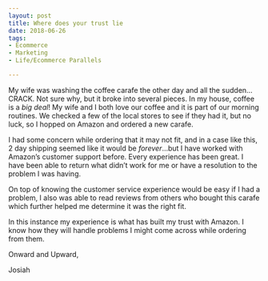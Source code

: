 ```yaml
---
layout: post
title: Where does your trust lie
date: 2018-06-26
tags:
- Ecommerce
- Marketing
- Life/Ecommerce Parallels

---
```



My wife was washing the coffee carafe the other day and all the sudden…CRACK. Not sure why, but it broke into several pieces. In my house, coffee is a _big deal_! My wife and I both love our coffee and it is part of our morning routines. We checked a few of the local stores to see if they had it, but no luck, so I hopped on Amazon and ordered a new carafe. 

I had some concern while ordering that it may not fit, and in a case like this, 2 day shipping seemed like it would be _forever_…but I have worked with Amazon’s customer support before. Every experience has been great. I have been able to return what didn’t work for me or have a resolution to the problem I was having. 

On top of knowing the customer service experience would be easy if I had a problem, I also was able to read reviews from others who bought this carafe which further helped me determine it was the right fit. 

In this instance my experience is what has built my trust with Amazon. I know how they will handle problems I might come across while ordering from them. 

Onward and Upward, 

Josiah